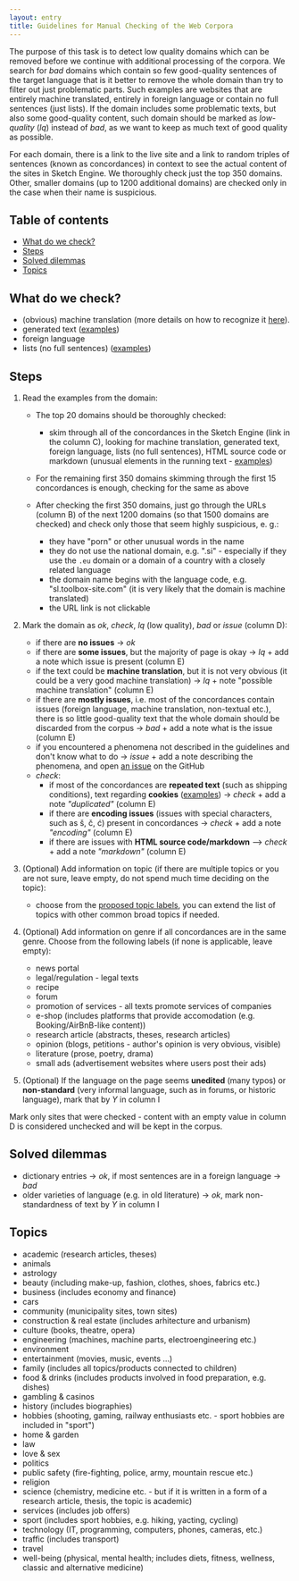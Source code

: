 ```yaml
---
layout: entry
title: Guidelines for Manual Checking of the Web Corpora
---
```


The purpose of this task is to detect low quality domains which can be removed before we continue with additional processing of the corpora. We search for *bad* domains which contain so few good-quality sentences of the target language that is it better to remove the whole domain than try to filter out just problematic parts. Such examples are websites that are entirely machine translated, entirely in foreign language or contain no full sentences (just lists). If the domain includes some problematic texts, but also some good-quality content, such domain should be marked as *low-quality* (*lq*) instead of *bad*, as we want to keep as much text of good quality as possible.

For each domain, there is a link to the live site and a link to random triples of sentences (known as concordances) in context to see the actual content of the sites in Sketch Engine. We thoroughly check just the top 350 domains. Other, smaller domains (up to 1200 additional domains) are checked only in the case when their name is suspicious.

## Table of contents
* [What do we check?](#what-do-we-check)
* [Steps](#steps)
* [Solved dilemmas](#solved-dilemmas)
* [Topics](#topics)


## What do we check?
* (obvious) machine translation (more details on how to recognize it [here](_pages/machine_translation.md)).
* generated text ([examples](_pages/generated_text_examples.md))
* foreign language
* lists (no full sentences) ([examples](_pages/non-textual_examples.md))

## Steps

1. Read the examples from the domain:
	* The top 20 domains should be thoroughly checked:
		* skim through all of the concordances in the Sketch Engine (link in the column C), looking for machine translation, generated text, foreign language, lists (no full sentences), HTML source code or markdown (unusual elements in the running text - [examples](_pages/markdown_examples.md))

	* For the remaining first 350 domains skimming through the first 15 concordances is enough, checking for the same as above

	* After checking the first 350 domains, just go through the URLs (column B) of the next 1200 domains (so that 1500 domains are checked) and check only those that seem highly suspicious, e. g.:
		* they have "porn" or other unusual words in the name
		* they do not use the national domain, e.g. ".si" - especially if they use the `.eu` domain or a domain of a country with a closely related language
		* the domain name begins with the language code, e.g. "sl.toolbox-site.com" (it is very likely that the domain is machine translated)
		* the URL link is not clickable

2. Mark the domain as *ok*, *check*, *lq* (low quality), *bad* or *issue* (column D):
	* if there are **no issues** -> *ok*
	* if there are **some issues**, but the majority of page is okay -> *lq* + add a note which issue is present (column E)
	* if the text could be **machine translation**, but it is not very obvious (it could be a very good machine translation) -> *lq* + note "possible machine translation" (column E)
	* if there are **mostly issues**, i.e. most of the concordances contain issues (foreign language, machine translation, non-textual etc.), there is so little good-quality text that the whole domain should be discarded from the corpus -> *bad* + add a note what is the issue (column E)
	* if you encountered a phenomena not described in the guidelines and don't know what to do -> *issue* + add a note describing the phenomena, and open [an issue](https://github.com/macocu/Manual-Checking-Web-Corpora-Guidelines/issues) on the GitHub
	* *check*:
		* if most of the concordances are **repeated text** (such as shipping conditions), text regarding **cookies** ([examples](_pages/cookies_examples.md)) -> *check* + add a note *"duplicated"* (column E)
		* if there are **encoding issues** (issues with special characters, such as š, č, ć) present in concordances -> *check* + add a note *"encoding"* (column E)
		* if there are issues with **HTML source code/markdown** --> *check* + add a note *"markdown"* (column E)

3. (Optional) Add information on topic (if there are multiple topics or you are not sure, leave empty, do not spend much time deciding on the topic):
	* choose from the [proposed topic labels](#topics), you can extend the list of topics with other common broad topics if needed.

4. (Optional) Add information on genre if all concordances are in the same genre. Choose from the following labels (if none is applicable, leave empty):
	* news portal
	* legal/regulation - legal texts
	* recipe
	* forum
	* promotion of services - all texts promote services of companies
	* e-shop (includes platforms that provide accomodation (e.g. Booking/AirBnB-like content))
	* research article (abstracts, theses, research articles)
	* opinion (blogs, petitions - author's opinion is very obvious, visible)
	* literature (prose, poetry, drama)
	* small ads (advertisement websites where users post their ads)

5. (Optional) If the language on the page seems **unedited** (many typos) or **non-standard** (very informal language, such as in forums, or historic language), mark that by *Y* in column I

Mark only sites that were checked - content with an empty value in column D is considered unchecked and will be kept in the corpus.

## Solved dilemmas

* dictionary entries -> *ok*, if most sentences are in a foreign language -> *bad*
* older varieties of language (e.g. in old literature) -> *ok*, mark non-standardness of text by *Y* in column I


## Topics

* academic (research articles, theses)
* animals
* astrology
* beauty (including make-up, fashion, clothes, shoes, fabrics etc.)
* business (includes economy and finance)
* cars
* community (municipality sites, town sites)
* construction & real estate (includes arhitecture and urbanism)
* culture (books, theatre, opera)
* engineering (machines, machine parts, electroengineering etc.)
* environment
* entertainment (movies, music, events …)
* family (includes all topics/products connected to children)
* food & drinks (includes products involved in food preparation, e.g. dishes)
* gambling & casinos
* history (includes biographies)
* hobbies (shooting, gaming, railway enthusiasts etc. - sport hobbies are included in "sport")
* home & garden
* law
* love & sex
* politics
* public safety (fire-fighting, police, army, mountain rescue etc.)
* religion
* science (chemistry, medicine etc. - but if it is written in a form of a research article, thesis, the topic is academic)
* services (includes job offers)
* sport (includes sport hobbies, e.g. hiking, yacting, cycling)
* technology (IT, programming, computers, phones, cameras, etc.)
* traffic (includes transport)
* travel
* well-being (physical, mental health; includes diets, fitness, wellness, classic and alternative medicine)